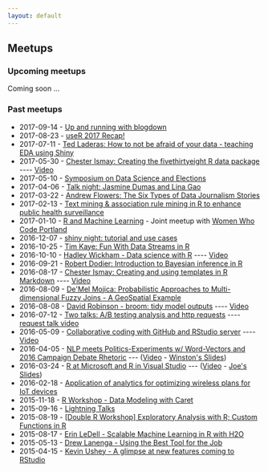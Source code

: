 ```yaml
---
layout: default
---
```


## Meetups

### Upcoming meetups

Coming soon ...

### Past meetups

* 2017-09-14 - [Up and running with blogdown](https://www.meetup.com/preview/portland-r-user-group/events/242600475)
* 2017-08-23 - [useR 2017 Recap!](https://www.meetup.com/portland-r-user-group/events/242314927/)
* 2017-07-11 - [Ted Laderas: How to not be afraid of your data - teaching EDA using Shiny](https://www.meetup.com/portland-r-user-group/events/240846589/)
* 2017-05-30 - [Chester Ismay: Creating the fivethirtyeight R data package](https://www.meetup.com/portland-r-user-group/events/239484692/) ---- [Video](https://www.youtube.com/watch?v=UUc5u0NOvhg&t=2s)
* 2017-05-10 - [Symposium on Data Science and Elections](https://www.meetup.com/portland-r-user-group/events/239592848/)
* 2017-04-06 - [Talk night: Jasmine Dumas and Lina Gao](https://www.meetup.com/portland-r-user-group/events/236125171/)
* 2017-03-22 - [Andrew Flowers: The Six Types of Data Journalism Stories](https://www.meetup.com/portland-r-user-group/events/237506231/)
* 2017-02-13 - [Text mining & association rule mining in R to enhance public health surveillance](https://www.meetup.com/portland-r-user-group/events/236703908/)
* 2017-01-10 - [R and Machine Learning](https://www.meetup.com/Women-Who-Code-Portland/events/235867242/) - Joint meetup with [Women Who Code Portland](https://www.meetup.com/Women-Who-Code-Portland/)
* 2016-12-07 - [shiny night: tutorial and use cases](https://www.meetup.com/portland-r-user-group/events/235649828/)
* 2016-10-25 - [Tim Kaye: Fun With Data Streams in R](http://www.meetup.com/portland-r-user-group/events/233946514/)
* 2016-10-10 - [Hadley Wickham - Data science with R](http://www.meetup.com/portland-r-user-group/events/232680753/) ---- [Video](https://www.youtube.com/watch?v=K-ss_ag2k9E)
* 2016-09-21 - [Robert Dodier: Introduction to Bayesian inference in R](http://www.meetup.com/portland-r-user-group/events/233144774/)
* 2016-08-17 - [Chester Ismay: Creating and using templates in R Markdown](http://www.meetup.com/portland-r-user-group/events/231100247/) ---- [Video](https://www.youtube.com/watch?v=3YTxGDoBeS0)
* 2016-08-09 - [De'Mel Mojica: Probabilistic Approaches to Multi-dimensional Fuzzy Joins - A GeoSpatial Example](http://www.meetup.com/portland-r-user-group/events/230860024/)
* 2016-08-08 - [David Robinson - broom: tidy model outputs](http://www.meetup.com/portland-r-user-group/events/232708517/)  ---- [Video](https://www.youtube.com/watch?v=eotoyMpgbes)
* 2016-07-12 - [Two talks: A/B testing analysis and http requests](http://www.meetup.com/portland-r-user-group/events/230200855/) ---- [request talk video](https://www.youtube.com/watch?v=B3zkgt04mNE)
* 2016-05-09 - [Collaborative coding with GitHub and RStudio server](http://www.meetup.com/portland-r-user-group/events/229099024/) ---- [Video](https://www.youtube.com/watch?v=MHWX0f3TG4I)
* 2016-04-05 - [NLP meets Politics-Experiment­s w/ Word-Vectors and 2016 Campaign Debate Rhetoric](http://www.meetup.com/portland-r-user-group/events/229130207/) --- ([Video](https://www.youtube.com/watch?v=3jUhUoCuWHs) - [Winston's Slides](https://github.com/tactical-Data/SlidesPDXDataScienceApril2016))
* 2016-03-24 - [R at Microsoft and R in Visual Studio](http://www.meetup.com/portland-r-user-group/events/229081827/) --- ([Video](https://www.youtube.com/watch?v=tQlzukyC8VY) - [Joe's Slides](http://files.meetup.com/1685557/R%20at%20Microsoft_Portland_RUG.pptx))
* 2016-02-18 - [Application of analytics for optimizing wireless plans for IoT devices](http://www.meetup.com/portland-r-user-group/events/228542752/)
* 2015-11-18 - [R Workshop - Data Modeling with Caret](http://www.meetup.com/portland-r-user-group/events/226400619/)
* 2015-09-16 - [Lightning Talks](http://www.meetup.com/portland-r-user-group/events/221901470/)
* 2015-08-19 - [[Double R Workshop] Exploratory Analysis with R; Custom Functions in R](http://www.meetup.com/portland-r-user-group/events/224290472/)
* 2015-08-17 - [Erin LeDell - Scalable Machine Learning in R with H2O](http://www.meetup.com/portland-r-user-group/events/224100404/)
* 2015-05-13 - [Drew Lanenga - Using the Best Tool for the Job](http://www.meetup.com/portland-r-user-group/events/222210878/)
* 2015-04-15 - [Kevin Ushey - A glimpse at new features coming to RStudio](http://www.meetup.com/portland-r-user-group/events/221612364/)
